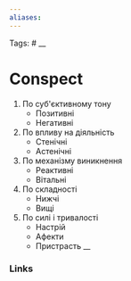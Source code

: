 ```yaml
---
aliases:
---
```

Tags: #
__
# Conspect

1. По суб'єктивному тону
	- Позитивні 
	- Негативні
2. По впливу на діяльність
	- Стенічні
	- Астенічні
3. По механізму виникнення
	- Реактивні
	- Вітальні
4. По складності
	- Нижчі
	- Вищі
5. По силі і тривалості
	- Настрій
	- Афекти
	- Пристрасть
__
### Links

